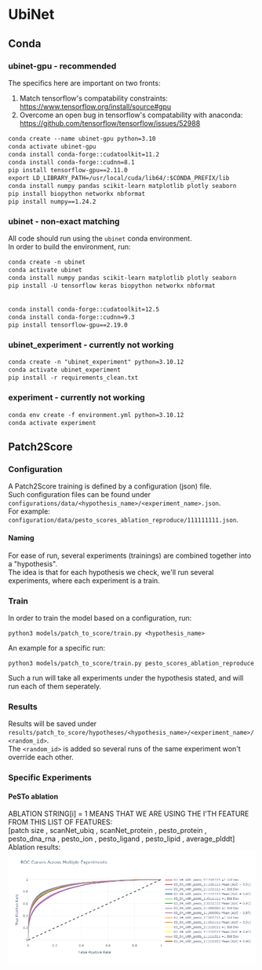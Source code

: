 # UbiNet

## Conda

### ubinet-gpu - recommended
The specifics here are important on two fronts:<br>
1. Match tensorflow's compatability constraints: https://www.tensorflow.org/install/source#gpu
2. Overcome an open bug in tensorflow's compatability with anaconda: https://github.com/tensorflow/tensorflow/issues/52988
```
conda create --name ubinet-gpu python=3.10
conda activate ubinet-gpu
conda install conda-forge::cudatoolkit=11.2
conda install conda-forge::cudnn=8.1
pip install tensorflow-gpu==2.11.0
export LD_LIBRARY_PATH=/usr/local/cuda/lib64/:$CONDA_PREFIX/lib
conda install numpy pandas scikit-learn matplotlib plotly seaborn
pip install biopython networkx nbformat
pip install numpy==1.24.2
```

### ubinet - non-exact matching
All code should run using the ```ubinet``` conda environment. <br>
In order to build the environment, run:
```
conda create -n ubinet
conda activate ubinet
conda install numpy pandas scikit-learn matplotlib plotly seaborn
pip install -U tensorflow keras biopython networkx nbformat


conda install conda-forge::cudatoolkit=12.5
conda install conda-forge::cudnn=9.3
pip install tensorflow-gpu==2.19.0
```

### ubinet_experiment - currently not working
```
conda create -n "ubinet_experiment" python=3.10.12
conda activate ubinet_experiment
pip install -r requirements_clean.txt
```

### experiment - currently not working
```
conda env create -f environment.yml python=3.10.12
conda activate experiment
```

## Patch2Score
### Configuration
A Patch2Score training is defined by a configuration (json) file. <br>
Such configuration files can be found under ```configurations/data/<hypothesis_name>/<experiment_name>.json```. <br>
For example: ```configuration/data/pesto_scores_ablation_reproduce/111111111.json```. <br>

#### Naming
For ease of run, several experiments (trainings) are combined together into a "hypothesis". <br>
The idea is that for each hypothesis we check, we'll run several experiments, where each experiment is a train.

### Train
In order to train the model based on a configuration, run:
```  
python3 models/patch_to_score/train.py <hypothesis_name>
```
An example for a specific run:
```
python3 models/patch_to_score/train.py pesto_scores_ablation_reproduce
```
Such a run will take all experiments under the hypothesis stated, and will run each of them seperately.

### Results
Results will be saved under ```results/patch_to_score/hypotheses/<hypothesis_name>/<experiment_name>/<random_id>```.<br>
The ```<random_id>``` is added so several runs of the same experiment won't override each other.

### Specific Experiments
#### PeSTo ablation
ABLATION STRING[i] = 1 MEANS THAT WE ARE USING THE I'TH FEATURE FROM THIS LIST OF FEATURES:<br>
[patch size , scanNet_ubiq , scanNet_protein , pesto_protein , pesto_dna_rna , pesto_ion , pesto_ligand , pesto_lipid , average_plddt]<br>
Ablation results:
![PeSTo ablation ROCs](./assets/plots/pesto_ablation.png)
